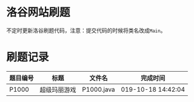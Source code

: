 # 洛谷网站刷题
不定时更新洛谷刷题代码，注意：提交代码的时候将类名改成`Main`。

# 刷题记录
| 题目编号 |     标题            |     文件名     |      完成时间       |
|---------|--------------------|---------------|---------------------|
|  P1000  |     超级玛丽游戏     |  P1000.java  | 019-10-18 14:42:04  |
